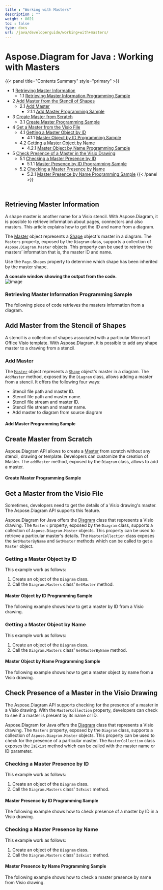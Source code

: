 ```yaml
---
title : "Working with Masters" 
description : "" 
weight : 8021 
toc : false
type: docs
url: /java/developerguide/working+with+masters/
---
```


# Aspose.Diagram for Java : Working with Masters


{{< panel title="Contents Summary" style="primary" >}}
*   1 [Retrieving Master Information](#retrieving-master-information)
    *   1.1 [Retrieving Master Information Programming Sample](#retrieving-master-information-programming-sample)
*   2 [Add Master from the Stencil of Shapes](#add-master-from-the-stencil-of-shapes)
    *   2.1 [Add Master](#add-master)
        *   2.1.1 [Add Master Programming Sample](#add-master-programming-sample)
*   3 [Create Master from Scratch](#create-master-from-scratch)
    *   3.1 [Create Master Programming Sample](#create-master-programming-sample)
*   4 [Get a Master from the Visio File](#get-a-master-from-the-visio-file)
    *   4.1 [Getting a Master Object by ID](#getting-a-master-object-by-id)
        *   4.1.1 [Master Object by ID Programming Sample](#master-object-by-id-programming-sample)
    *   4.2 [Getting a Master Object by Name](#getting-a-master-object-by-name)
        *   4.2.1 [Master Object by Name Programming Sample](#master-object-by-name-programming-sample)
*   5 [Check Presence of a Master in the Visio Drawing](#check-presence-of-a-master-in-the-visio-drawing)
    *   5.1 [Checking a Master Presence by ID](#checking-a-master-presence-by-id)
        *   5.1.1 [Master Presence by ID Programming Sample](#master-presence-by-id-programming-sample)
    *   5.2 [Checking a Master Presence by Name](#checking-a-master-presence-by-name)
        *   5.2.1 [Master Presence by Name Programming Sample](#master-presence-by-name-programming-sample)
{{< /panel >}}
 

 

## Retrieving Master Information

A shape master is another name for a Visio stencil. With Aspose.Diagram, it is possible to retrieve information about pages, connectors and also masters. This article explains how to get the ID and name from a diagram.

The [Master](http://www.aspose.com/api/java/diagram/com.aspose.diagram/classes/master) object represents a [Shape](http://www.aspose.com/api/java/diagram/com.aspose.diagram/classes/shape) object's master in a diagram. The `Masters` property, exposed by the `Diagram` class, supports a collection of `Aspose.Diagram.Master` objects. This property can be used to retrieve the masters’ information that is, the master ID and name.

Use the `Page.Shapes` property to determine which shape has been inherited by the master shape.

**A console window showing the output from the code.**  
![image](http://i.imgur.com/DPn5sP9.png)

### Retrieving Master Information Programming Sample

The following piece of code retrieves the masters information from a diagram.

## Add Master from the Stencil of Shapes

A stencil is a collection of shapes associated with a particular Microsoft Office Visio template. With Aspose.Diagram, it is possible to add any shape master to a drawing from a stencil.

### Add Master

The [`Master`](http://www.aspose.com/api/java/diagram/com.aspose.diagram/classes/master) object represents a [`Shape`](http://www.aspose.com/api/java/diagram/com.aspose.diagram/classes/shape) object's master in a diagram. The `AddMaster` method, exposed by the `Diagram` class, allows adding a master from a stencil. It offers the following four ways:

*   Stencil file path and master ID.
*   Stencil file path and master name.
*   Stencil file stream and master ID.
*   Stencil file stream and master name.
*   Add master to diagram from source diagram

#### Add Master Programming Sample

## Create Master from Scratch

Aspose.Diagram API allows to create a [Master](http://www.aspose.com/api/java/diagram/com.aspose.diagram/classes/master) from scratch without any stencil, drawing or template. Developers can customize the creation of Master. The `addMaster` method, exposed by the `Diagram` class, allows to add a master.

#### Create Master Programming Sample

## Get a Master from the Visio File

Sometimes, developers need to get the details of a Visio drawing's master. The Aspose.Diagram API supports this feature.

Aspose.Diagram for Java offers the [Diagram](http://www.aspose.com/api/java/diagram/com.aspose.diagram/index) class that represents a Visio drawing. The `Masters` property, exposed by the `Diagram` class, supports a collection of `Aspose.Diagram.Master` objects. This property can be used to retrieve a particular master's details. The `MasterCollection` class exposes the `GetMasterByName` and `GetMaster` methods which can be called to get a `Master` object.

### Getting a Master Object by ID

This example work as follows:

1.  Create an object of the `Diagram` class.
2.  Call the `Diagram.Masters` class' `GetMaster` method.

#### Master Object by ID Programming Sample

The following example shows how to get a master by ID from a Visio drawing.

### Getting a Master Object by Name

This example work as follows:

1.  Create an object of the `Diagram` class.
2.  Call the `Diagram.Masters` class' `GetMasterByName` method.

#### Master Object by Name Programming Sample

The following example shows how to get a master object by name from a Visio drawing.

## Check Presence of a Master in the Visio Drawing

The Aspose.Diagram API supports checking for the presence of a master in a Visio drawing. With the `MasterCollection` property, developers can check to see if a master is present by its name or ID.

Aspose.Diagram for Java offers the [Diagram](http://www.aspose.com/api/java/diagram/com.aspose.diagram/index) class that represents a Visio drawing. The `Masters` property, exposed by the `Diagram` class, supports a collection of `Aspose.Diagram.Master` objects. This property can be used to check for the presence of a particular master. The `MasterCollection` class exposes the `IsExist` method which can be called with the master name or ID parameter.

### Checking a Master Presence by ID

This example work as follows:

1.  Create an object of the `Diagram` class.
2.  Call the `Diagram.Masters` class' `IsExist` method.

#### Master Presence by ID Programming Sample

The following example shows how to check presence of a master by ID in a Visio drawing.

### Checking a Master Presence by Name

This example work as follows:

1.  Create an object of the `Diagram` class.
2.  Call the `Diagram.Masters` class' `IsExist` method.

#### Master Presence by Name Programming Sample

The following example shows how to check a master presence by name from Visio drawing.

